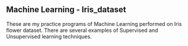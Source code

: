 ## Machine Learning - Iris_dataset
These are my practice programs of Machine Learning performed on Iris flower dataset. There are several examples of Supervised and Unsupervised learning techniques.
